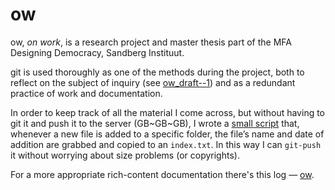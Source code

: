 ow
================
ow, *on work*, is a research project and master thesis part of the MFA Designing Democracy, Sandberg Instituut.

git is used thoroughly as one of the methods during the project, both to reflect on the subject of inquiry (see [ow_draft--1](https://github.com/afincato/ow_draft--1)) and as a redundant practice of work and documentation.

In order to keep track of all the material I come across, but without having to git it and push it to the server (GB~GB~GB), I wrote a [small script](http://andrefincato.info/ow/blog/ow-draft-1) that, whenever a new file is added to a specific folder, the file’s name and date of addition are grabbed and copied to an `index.txt`. In this way I can `git-push` it without worrying about size problems (or copyrights).

For a more appropriate rich-content documentation there's this log — [ow](http://www.andrefincato.info/ow).
